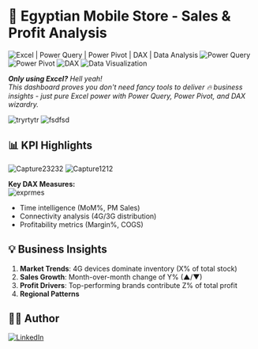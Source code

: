 # 📱 Egyptian Mobile Store - Sales & Profit Analysis
![Excel | Power Query | Power Pivot | DAX | Data Analysis](https://img.shields.io/badge/-Excel-217346?logo=microsoftexcel&logoColor=white) ![Power Query](https://img.shields.io/badge/Power_Query-217346?style=flat&logo=powerbi) ![Power Pivot](https://img.shields.io/badge/Power_Pivot-5E2750?style=flat&logo=powerbi) ![DAX](https://img.shields.io/badge/DAX-FFB900?style=flat&logo=powerbi) ![Data Visualization](https://img.shields.io/badge/Data_Visualization-5E2750?style=flat&logo=tableau)

<i><b>Only using Excel?</b> Hell yeah! </br>
This dashboard proves you don't need fancy tools to deliver 🔥 business insights - just pure Excel power with Power Query, Power Pivot, and DAX wizardry.</i></br>


![tryrtytr](https://github.com/user-attachments/assets/ca46425b-c421-474f-a7f0-1ff0dd526cbf)
![fsdfsd](https://github.com/user-attachments/assets/af88f3d9-9c81-4b31-8149-b96faa39908f)
## 📊 KPI Highlights
![Capture23232](https://github.com/user-attachments/assets/b30e168b-dff1-4cfe-8964-b92e6499d381)
![Capture1212](https://github.com/user-attachments/assets/de974754-c910-4f65-bd8f-f97345be3c52)

**Key DAX Measures:**</br>
![exprmes](https://github.com/user-attachments/assets/fa301fee-b31b-496f-b830-9760956ddd1a)

- Time intelligence (MoM%, PM Sales)
- Connectivity analysis (4G/3G distribution)
 - Profitability metrics (Margin%, COGS)</br>
## 💡 Business Insights
1. **Market Trends**: 4G devices dominate inventory (X% of total stock)
2. **Sales Growth**: Month-over-month change of Y% (▲/▼)
3. **Profit Drivers**: Top-performing brands contribute Z% of total profit
4. **Regional Patterns**
   
## 👨‍💻 Author
[![LinkedIn](https://img.shields.io/badge/LinkedIn-0077B5?style=flat&logo=linkedin)]([Your_Profile_URL](https://www.linkedin.com/in/moatazelmesmary/))
